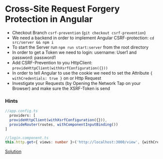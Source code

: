 # Cross-Site Request Forgery Protection in Angular

- Checkout Branch `csrf-prevention` (`git checkout csrf-prevention`)
- We need a backend in order to implement Angular CSRF-protection: `cd src/server && npm i`
- To start the Server run `npm run start:server` from the root directory
- In order to get a Token we need to login: username: User1 and password: password1
- Add CSRF-Prevention to you HttpClient: `provideHttpClient(withXsrfConfiguration({}))`
- In order to tell Angular to use the cookie we need to set the Attribute `{ withCredentials: true }` on or Http Request
- Investigate your Requests (by Opening the Network Tap on your Browser) and make sure the XSRF-Token is send

### Hints
```typescript
//app.config.ts
  providers: [
  provideHttpClient(withXsrfConfiguration({})),
  provideRouter(routes, withComponentInputBinding())
]

//login.component.ts
this.http.get<{ views: number }>('http://localhost:3000/view', {withCredentials: true})
```

[Solution](https://github.com/martinakraus/angular-security/tree/csrf-prevention-solution)

